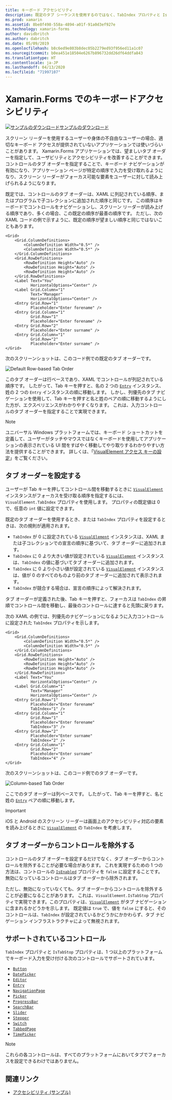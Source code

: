 ```yaml
---
title: キーボード アクセシビリティ
description: 既定のタブ シーケンスを使用するのではなく、TabIndex プロパティと IsTabStop プロパティの組み合わせでタブ シーケンスを指定することにより、UI のアクセシビリティを調整しなければならない場合があります。
ms.prod: xamarin
ms.assetid: 8be8f498-558a-4894-a01f-91a0d3ef927e
ms.technology: xamarin-forms
author: davidbritch
ms.author: dabritch
ms.date: 05/09/2019
ms.openlocfilehash: b8c6ed9e803b8dec05b2279ed93f956ed11a1c07
ms.sourcegitcommit: b0ea451e18504e6267b896732dd26df64ddfa843
ms.translationtype: HT
ms.contentlocale: ja-JP
ms.lasthandoff: 04/13/2020
ms.locfileid: "71997107"
---
```

# <a name="keyboard-accessibility-in-xamarinforms"></a>Xamarin.Forms でのキーボードアクセシビリティ

[![サンプルのダウンロード](~/media/shared/download.png)サンプルのダウンロード](https://docs.microsoft.com/samples/xamarin/xamarin-forms-samples/userinterface-accessibility)

スクリーン リーダーを使用するユーザーや身体の不自由なユーザーの場合、適切なキーボード アクセスが提供されていないアプリケーションでは使いづらいことがあります。 Xamarin.Forms アプリケーションでは、望ましいタブ オーダーを指定して、ユーザビリティとアクセシビリティを改善することができます。 コントロールのタブ オーダーを指定することで、キーボード ナビゲーションが有効になり、アプリケーション ページが特定の順序で入力を受け取れるようになり、スクリーン リーダーがフォーカス可能な要素をユーザーに対して読み上げられるようになります。

既定では、コントロールのタブ オーダーは、XAML に列記されている順序、またはプログラムで子コレクションに追加された順序と同じです。 この順序はキーボードでコントロールをナビゲーションし、スクリーン リーダーが読み上げる順序であり、多くの場合、この既定の順序が最善の順序です。 ただし、次の XAML コードの例で示すように、既定の順序が望ましい順序と同じではないこともあります。

```xaml
<Grid>
    <Grid.ColumnDefinitions>
        <ColumnDefinition Width="0.5*" />
        <ColumnDefinition Width="0.5*" />
    </Grid.ColumnDefinitions>
    <Grid.RowDefinitions>
        <RowDefinition Height="Auto" />
        <RowDefinition Height="Auto" />
        <RowDefinition Height="Auto" />
    </Grid.RowDefinitions>
    <Label Text="You"
           HorizontalOptions="Center" />
    <Label Grid.Column="1"
           Text="Manager"
           HorizontalOptions="Center" />
    <Entry Grid.Row="1"
           Placeholder="Enter forename" />
    <Entry Grid.Column="1"
           Grid.Row="1"
           Placeholder="Enter forename" />
    <Entry Grid.Row="2"
           Placeholder="Enter surname" />
    <Entry Grid.Column="1"
           Grid.Row="2"
           Placeholder="Enter surname" />
</Grid>
```

次のスクリーンショットは、このコード例での既定のタブ オーダーです。

![](keyboard-images/default-tab-order.png "Default Row-based Tab Order")

このタブ オーダーは行ベースであり、XAML でコントロールが列記されている順序です。 したがって、Tab キーを押すと、名の 2 つの [`Entry`](xref:Xamarin.Forms.Entry) インスタンス、姓の 2 つの `Entry` インスタンスの順に移動します。 しかし、列優先のタブ ナビゲーションを使用して、Tab キーを押すと名と姓のペアの順に移動するようにした方が、エクスペリエンスがわかりやすくなります。 これは、入力コントロールのタブ オーダーを指定することで実現できます。

> [!NOTE]
> ユニバーサル Windows プラットフォームでは、キーボード ショートカットを定義して、ユーザーがタッチやマウスではなくキーボードを使用してアプリケーションの表示されている UI 間をすばやく移動してやり取りするわかりやすい方法を提供することができます。 詳しくは、「[VisualElement アクセス キーの設定](~/xamarin-forms/platform/windows/visualelement-access-keys.md)」をご覧ください。

## <a name="setting-the-tab-order"></a>タブ オーダーを設定する

ユーザーが Tab キーを押してコントロール間を移動するときに [`VisualElement`](xref:Xamarin.Forms.VisualElement) インスタンスがフォーカスを受け取る順序を指定するには、`VisualElement.TabIndex` プロパティを使用します。 プロパティの既定値は 0 で、任意の `int` 値に設定できます。

既定のタブ オーダーを使用するとき、または `TabIndex` プロパティを設定するときは、次の規則が適用されます。

- `TabIndex` が 0 に設定されている [`VisualElement`](xref:Xamarin.Forms.VisualElement) インスタンスは、XAML または子コレクションでの宣言の順序に基づいて、タブ オーダーに追加されます。
- `TabIndex` に 0 より大きい値が設定されている [`VisualElement`](xref:Xamarin.Forms.VisualElement) インスタンスは、`TabIndex` の値に基づいてタブ オーダーに追加されます。
- `TabIndex` に 0 より小さい値が設定されている [`VisualElement`](xref:Xamarin.Forms.VisualElement) インスタンスは、値が 0 のすべてのものより前のタブ オーダーに追加されて表示されます。
- `TabIndex` が競合する場合は、宣言の順序によって解決されます。

タブ オーダーが定義された後、Tab キーを押すと、フォーカスは `TabIndex` の昇順でコントロール間を移動し、最後のコントロールに達すると先頭に戻ります。

次の XAML の例では、列優先のナビゲーションになるように入力コントロールに設定された `TabIndex` プロパティを示します。

```xaml
<Grid>
    <Grid.ColumnDefinitions>
        <ColumnDefinition Width="0.5*" />
        <ColumnDefinition Width="0.5*" />
    </Grid.ColumnDefinitions>
    <Grid.RowDefinitions>
        <RowDefinition Height="Auto" />
        <RowDefinition Height="Auto" />
        <RowDefinition Height="Auto" />
    </Grid.RowDefinitions>
    <Label Text="You"
           HorizontalOptions="Center" />
    <Label Grid.Column="1"
           Text="Manager"
           HorizontalOptions="Center" />
    <Entry Grid.Row="1"
           Placeholder="Enter forename"
           TabIndex="1" />
    <Entry Grid.Column="1"
           Grid.Row="1"
           Placeholder="Enter forename"
           TabIndex="3" />
    <Entry Grid.Row="2"
           Placeholder="Enter surname"
           TabIndex="2" />
    <Entry Grid.Column="1"
           Grid.Row="2"
           Placeholder="Enter surname"
           TabIndex="4" />
</Grid>
```

次のスクリーンショットは、このコード例でのタブ オーダーです。

![](keyboard-images/correct-tab-order.png "Column-based Tab Order")

ここでのタブ オーダーは列ベースです。 したがって、Tab キーを押すと、名と姓の [`Entry`](xref:Xamarin.Forms.Entry) ペアの順に移動します。

> [!IMPORTANT]
> iOS と Android のスクリーン リーダーは画面上のアクセシビリティ対応の要素を読み上げるときに [`VisualElement`](xref:Xamarin.Forms.VisualElement) の `TabIndex` を考慮します。

## <a name="excluding-controls-from-the-tab-order"></a>タブ オーダーからコントロールを除外する

コントロールのタブ オーダーを設定するだけでなく、タブ オーダーからコントロールを除外することが必要な場合があります。 これを実現するための 1 つの方法は、コントロールの [`IsEnabled`](xref:Xamarin.Forms.VisualElement) プロパティを `false` に設定することです。無効になっているコントロールはタブ オーダーから除外されます。

ただし、無効になっていなくても、タブ オーダーからコントロールを除外することが必要になることがあります。 これは、`VisualElement.IsTabStop` プロパティで実現できます。このプロパティは、[`VisualElement`](xref:Xamarin.Forms.VisualElement) がタブ ナビゲーションに含まれるかどうかを示します。 既定値は `true` で、値を `false` にすると、そのコントロールは、`TabIndex` が設定されているかどうかにかかわらず、タブ ナビゲーション インフラストラクチャによって無視されます。

## <a name="supported-controls"></a>サポートされているコントロール

`TabIndex` プロパティと `IsTabStop` プロパティは、1 つ以上のプラットフォームでキーボード入力を受け付ける次のコントロールでサポートされています。

- [`Button`](xref:Xamarin.Forms.Button)
- [`DatePicker`](xref:Xamarin.Forms.DatePicker)
- [`Editor`](xref:Xamarin.Forms.Editor)
- [`Entry`](xref:Xamarin.Forms.Entry)
- [`NavigationPage`](xref:Xamarin.Forms.NavigationPage)
- [`Picker`](xref:Xamarin.Forms.Picker)
- [`ProgressBar`](xref:Xamarin.Forms.ProgressBar)
- [`SearchBar`](xref:Xamarin.Forms.SearchBar)
- [`Slider`](xref:Xamarin.Forms.Slider)
- [`Stepper`](xref:Xamarin.Forms.Stepper)
- [`Switch`](xref:Xamarin.Forms.Switch)
- [`TabbedPage`](xref:Xamarin.Forms.TabbedPage)
- [`TimePicker`](xref:Xamarin.Forms.TimePicker)

> [!NOTE]
> これらの各コントロールは、すべてのプラットフォームにおいてタブでフォーカスを設定できるわけではありません。

## <a name="related-links"></a>関連リンク

- [アクセシビリティ (サンプル)](https://docs.microsoft.com/samples/xamarin/xamarin-forms-samples/userinterface-accessibility)
